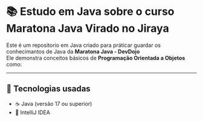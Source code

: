 # 📚 Estudo em Java sobre o curso Maratona Java Virado no Jiraya

Este é um repositorio em Java criado para práticar guardar os conhecimantos de Java da **Maratona Java - DevDojo**  
Ele demonstra conceitos básicos de **Programação Orientada a Objetos** como:

---

## 🚀 Tecnologias usadas

- ☕ Java (versão 17 ou superior)
- 🧠 IntelliJ IDEA
